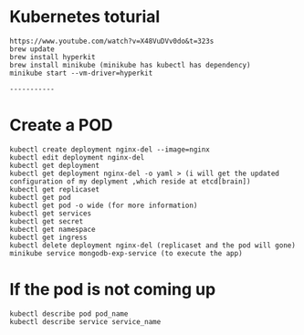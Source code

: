 # Kubernetes toturial
    https://www.youtube.com/watch?v=X48VuDVv0do&t=323s
    brew update
    brew install hyperkit
    brew install minikube (minikube has kubectl has dependency)
    minikube start --vm-driver=hyperkit

    -----------
# Create a POD
    kubectl create deployment nginx-del --image=nginx    
    kubectl edit deployment nginx-del
    kubectl get deployment
    kubectl get deployment nginx-del -o yaml > (i will get the updated configuration of my deplyment ,which reside at etcd[brain])
    kubectl get replicaset
    kubectl get pod
    kubectl get pod -o wide (for more information)
    kubectl get services
    kubectl get secret
    kubectl get namespace
    kubectl get ingress
    kubectl delete deployment nginx-del (replicaset and the pod will gone)
    minikube service mongodb-exp-service (to execute the app)

# If the pod is not coming up
    kubectl describe pod pod_name
    kubectl describe service service_name
    
